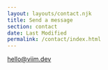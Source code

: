 ```yaml
---
layout: layouts/contact.njk
title: Send a message 
section: contact
date: Last Modified
permalink: /contact/index.html
---
```

hello@viim.dev
